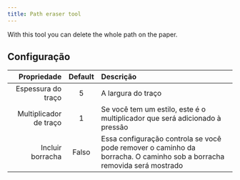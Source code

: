 ```yaml
---
title: Path eraser tool
---
```


With this tool you can delete the whole path on the paper.

## Configuração

|            Propriedade | Default | Descrição                                                                                                                              |
| ---------------------: | :-----: | :------------------------------------------------------------------------------------------------------------------------------------- |
|     Espessura do traço |    5    | A largura do traço                                                                                                                     |
| Multiplicador de traço |    1    | Se você tem um estilo, este é o multiplicador que será adicionado à pressão                                                            |
|       Incluir borracha |  Falso  | Essa configuração controla se você pode remover o caminho da borracha. O caminho sob a borracha removida será mostrado |
